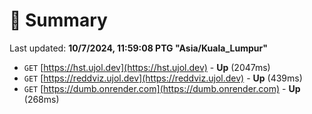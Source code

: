 # 📖 Summary
Last updated: **10/7/2024, 11:59:08 PTG "Asia/Kuala_Lumpur"**

- `GET` [https://hst.ujol.dev](https://hst.ujol.dev) - **Up** (2047ms)
- `GET` [https://reddviz.ujol.dev](https://reddviz.ujol.dev) - **Up** (439ms)
- `GET` [https://dumb.onrender.com](https://dumb.onrender.com) - **Up** (268ms)
